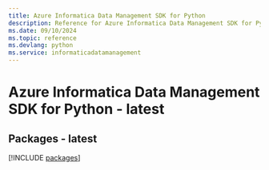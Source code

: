 ```yaml
---
title: Azure Informatica Data Management SDK for Python
description: Reference for Azure Informatica Data Management SDK for Python
ms.date: 09/10/2024
ms.topic: reference
ms.devlang: python
ms.service: informaticadatamanagement
---
```

# Azure Informatica Data Management SDK for Python - latest
## Packages - latest
[!INCLUDE [packages](informatica-data-management-index.md)]